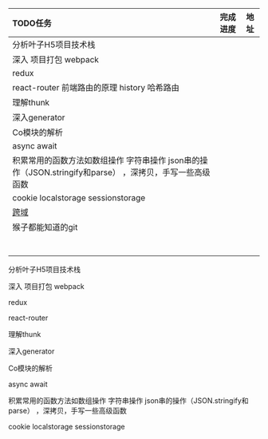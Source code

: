 | TODO任务                                                     | 完成进度 | 地址 |
| :----------------------------------------------------------- | -------- | ---- |
| 分析叶子H5项目技术栈                                         |          | []() |
| 深入 项目打包 webpack                                        |          |      |
| redux                                                        |          |      |
| react-router 前端路由的原理 history 哈希路由                 |          |      |
| 理解thunk                                                    |          |      |
| 深入generator                                                |          |      |
| Co模块的解析                                                 |          |      |
| async await                                                  |          |      |
| 积累常用的函数方法如数组操作 字符串操作 json串的操作（JSON.stringify和parse） ，深拷贝，手写一些高级函数 |          |      |
| cookie localstorage sessionstorage                           |          |      |
| [跨域](./跨域.md)                                            |          |      |
| 猴子都能知道的git                                            |          |      |
|                                                              |          |      |
|                                                              |          |      |
|                                                              |          |      |
|                                                              |          |      |
|                                                              |          |      |
|                                                              |          |      |
|                                                              |          |      |







分析叶子H5项目技术栈

深入 项目打包 webpack

redux

react-router

理解thunk

深入generator 

Co模块的解析

async await 

积累常用的函数方法如数组操作 字符串操作 json串的操作（JSON.stringify和parse） ，深拷贝，手写一些高级函数



cookie localstorage sessionstorage

